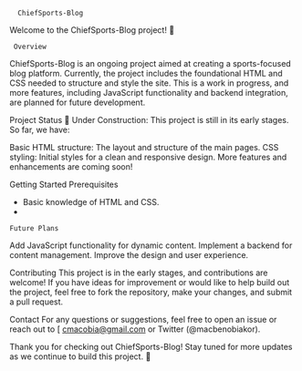       ChiefSports-Blog


Welcome to the ChiefSports-Blog project! 🏀

     Overview
ChiefSports-Blog is an ongoing project aimed at creating a sports-focused blog platform. Currently, the project includes the foundational HTML and CSS needed to structure and style the site. This is a work in progress, and more features, including JavaScript functionality and backend integration, are planned for future development.

Project Status
  🚧 Under Construction: This project is still in its early stages. So far, we have:

Basic HTML structure: The layout and structure of the main pages.
CSS styling: Initial styles for a clean and responsive design.
More features and enhancements are coming soon!

Getting Started
Prerequisites
- Basic knowledge of HTML and CSS.
- 

    Future Plans
Add JavaScript functionality for dynamic content.
Implement a backend for content management.
Improve the design and user experience.

   Contributing
This project is in the early stages, and contributions are welcome! If you have ideas for improvement or would like to help build out the project, feel free to fork the repository, make your changes, and submit a pull request.

Contact
For any questions or suggestions, feel free to open an issue or reach out to [ cmacobia@gmail.com or Twitter (@macbenobiakor).

Thank you for checking out ChiefSports-Blog! Stay tuned for more updates as we continue to build this project. 🎉
